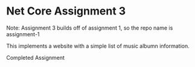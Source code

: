 # Net Core Assignment 3

Note: Assignment 3 builds off of assignment 1, so the repo name is assignment-1

This implements a website with a simple list of music albumn information.

Completed Assignment
